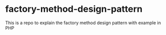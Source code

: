 # factory-method-design-pattern
This is a repo to explain the factory method design pattern with example in PHP
